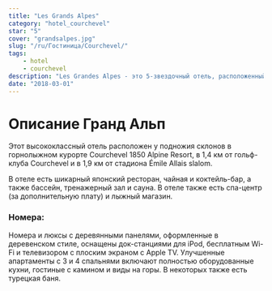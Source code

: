 ```yaml
---
title: "Les Grands Alpes"
category: "hotel_courchevel"
star: "5"
cover: "grandsalpes.jpg"
slug: "/ru/Гостиница/Courchevel/"
tags:
    - hotel
    - courchevel
description: "Les Grandes Alpes - это 5-звездочный отель, расположенный в Куршевеле 1850 года. "
date: "2018-03-01"
--- 
```

 
# Описание Гранд Альп
Этот высококлассный отель расположен у подножия склонов в горнолыжном курорте Courchevel 1850 Alpine Resort, в 1,4 км от гольф-клуба Courchevel и в 1,9 км от стадиона Émile Allais slalom.

В отеле есть шикарный японский ресторан, чайная и коктейль-бар, а также бассейн, тренажерный зал и сауна. В отеле также есть спа-центр (за дополнительную плату) и лыжный магазин.

### Номера:
Номера и люксы с деревянными панелями, оформленные в деревенском стиле, оснащены док-станциями для iPod, бесплатным Wi-Fi и телевизором с плоским экраном с Apple TV. Улучшенные апартаменты с 3 и 4 спальнями включают полностью оборудованные кухни, гостиные с камином и виды на горы. В некоторых также есть турецкая баня.